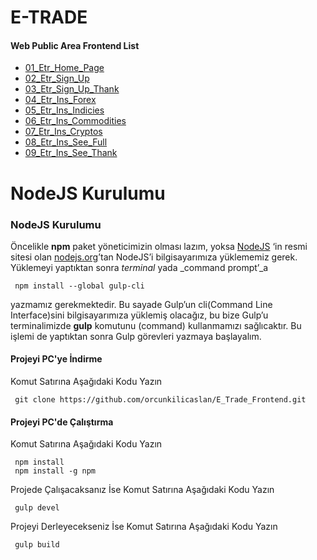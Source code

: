 # E-TRADE

#### Web Public Area Frontend List
 - [01_Etr_Home_Page](https://orcunkilicaslan.github.io/E_Trade_Frontend/web_public/01_Etr_Home_Page.html)
 - [02_Etr_Sign_Up](https://orcunkilicaslan.github.io/E_Trade_Frontend/web_public/02_Etr_Sign_Up.html)
 - [03_Etr_Sign_Up_Thank](https://orcunkilicaslan.github.io/E_Trade_Frontend/web_public/03_Etr_Sign_Up_Thank.html)
 - [04_Etr_Ins_Forex](https://orcunkilicaslan.github.io/E_Trade_Frontend/web_public/04_Etr_Ins_Forex.html)
 - [05_Etr_Ins_Indicies](https://orcunkilicaslan.github.io/E_Trade_Frontend/web_public/05_Etr_Ins_Indicies.html)
 - [06_Etr_Ins_Commodities](https://orcunkilicaslan.github.io/E_Trade_Frontend/web_public/06_Etr_Ins_Commodities.html)
 - [07_Etr_Ins_Cryptos](https://orcunkilicaslan.github.io/E_Trade_Frontend/web_public/07_Etr_Ins_Cryptos.html)
 - [08_Etr_Ins_See_Full](https://orcunkilicaslan.github.io/E_Trade_Frontend/web_public/08_Etr_Ins_See_Full.html)
 - [09_Etr_Ins_See_Thank](https://orcunkilicaslan.github.io/E_Trade_Frontend/web_public/09_Etr_Ins_See_Thank.html)
  
   

# NodeJS Kurulumu
  
### NodeJS Kurulumu  
Öncelikle **npm** paket yöneticimizin olması lazım, yoksa [NodeJS](https://nodejs.org/) ‘in resmi sitesi olan [nodejs.org](https://nodejs.org/en/download/)’tan NodeJS’i bilgisayarımıza yüklememiz gerek.  Yüklemeyi yaptıktan sonra _terminal_ yada _command prompt’_a  
  
     npm install --global gulp-cli  

yazmamız gerekmektedir. Bu sayade Gulp’un cli(Command Line Interface)sini bilgisayarımıza yüklemiş olacağız, bu bize Gulp’u terminalimizde **gulp** komutunu (command) kullanmamızı sağlıcaktır. Bu işlemi de yaptıktan sonra Gulp görevleri yazmaya başlayalım.  
  
  
#### Projeyi PC'ye İndirme  
Komut Satırına Aşağıdaki Kodu Yazın  

     git clone https://github.com/orcunkilicaslan/E_Trade_Frontend.git  

#### Projeyi PC'de Çalıştırma  
Komut Satırına Aşağıdaki Kodu Yazın  

     npm install
     npm install -g npm  

Projede Çalışacaksanız İse Komut Satırına Aşağıdaki Kodu Yazın  

     gulp devel  

Projeyi Derleyecekseniz İse Komut Satırına Aşağıdaki Kodu Yazın  

     gulp build

